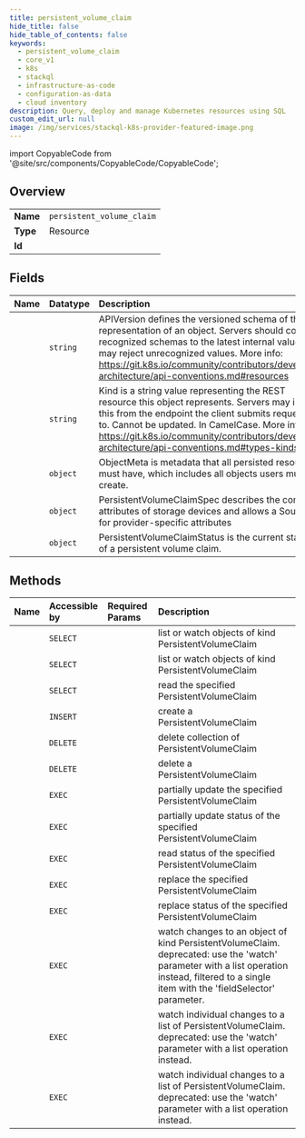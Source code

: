 ```yaml
---
title: persistent_volume_claim
hide_title: false
hide_table_of_contents: false
keywords:
  - persistent_volume_claim
  - core_v1
  - k8s    
  - stackql
  - infrastructure-as-code
  - configuration-as-data
  - cloud inventory
description: Query, deploy and manage Kubernetes resources using SQL
custom_edit_url: null
image: /img/services/stackql-k8s-provider-featured-image.png
---
```


import CopyableCode from '@site/src/components/CopyableCode/CopyableCode';




## Overview
<table><tbody>
<tr><td><b>Name</b></td><td><code>persistent_volume_claim</code></td></tr>
<tr><td><b>Type</b></td><td>Resource</td></tr>
<tr><td><b>Id</b></td><td><CopyableCode code="k8s.core_v1.persistent_volume_claim" /></td></tr>
</tbody></table>

## Fields
| Name | Datatype | Description |
|:-----|:---------|:------------|
| <CopyableCode code="apiVersion" /> | `string` | APIVersion defines the versioned schema of this representation of an object. Servers should convert recognized schemas to the latest internal value, and may reject unrecognized values. More info: https://git.k8s.io/community/contributors/devel/sig-architecture/api-conventions.md#resources |
| <CopyableCode code="kind" /> | `string` | Kind is a string value representing the REST resource this object represents. Servers may infer this from the endpoint the client submits requests to. Cannot be updated. In CamelCase. More info: https://git.k8s.io/community/contributors/devel/sig-architecture/api-conventions.md#types-kinds |
| <CopyableCode code="metadata" /> | `object` | ObjectMeta is metadata that all persisted resources must have, which includes all objects users must create. |
| <CopyableCode code="spec" /> | `object` | PersistentVolumeClaimSpec describes the common attributes of storage devices and allows a Source for provider-specific attributes |
| <CopyableCode code="status" /> | `object` | PersistentVolumeClaimStatus is the current status of a persistent volume claim. |
## Methods
| Name | Accessible by | Required Params | Description |
|:-----|:--------------|:----------------|:------------|
| <CopyableCode code="listCoreV1NamespacedPersistentVolumeClaim" /> | `SELECT` | <CopyableCode code="namespace, cluster_addr, protocol" /> | list or watch objects of kind PersistentVolumeClaim |
| <CopyableCode code="listCoreV1PersistentVolumeClaimForAllNamespaces" /> | `SELECT` | <CopyableCode code="cluster_addr, protocol" /> | list or watch objects of kind PersistentVolumeClaim |
| <CopyableCode code="readCoreV1NamespacedPersistentVolumeClaim" /> | `SELECT` | <CopyableCode code="name, namespace, cluster_addr, protocol" /> | read the specified PersistentVolumeClaim |
| <CopyableCode code="createCoreV1NamespacedPersistentVolumeClaim" /> | `INSERT` | <CopyableCode code="namespace, cluster_addr, protocol" /> | create a PersistentVolumeClaim |
| <CopyableCode code="deleteCoreV1CollectionNamespacedPersistentVolumeClaim" /> | `DELETE` | <CopyableCode code="namespace, cluster_addr, protocol" /> | delete collection of PersistentVolumeClaim |
| <CopyableCode code="deleteCoreV1NamespacedPersistentVolumeClaim" /> | `DELETE` | <CopyableCode code="name, namespace, cluster_addr, protocol" /> | delete a PersistentVolumeClaim |
| <CopyableCode code="patchCoreV1NamespacedPersistentVolumeClaim" /> | `EXEC` | <CopyableCode code="name, namespace, cluster_addr, protocol" /> | partially update the specified PersistentVolumeClaim |
| <CopyableCode code="patchCoreV1NamespacedPersistentVolumeClaimStatus" /> | `EXEC` | <CopyableCode code="name, namespace, cluster_addr, protocol" /> | partially update status of the specified PersistentVolumeClaim |
| <CopyableCode code="readCoreV1NamespacedPersistentVolumeClaimStatus" /> | `EXEC` | <CopyableCode code="name, namespace, cluster_addr, protocol" /> | read status of the specified PersistentVolumeClaim |
| <CopyableCode code="replaceCoreV1NamespacedPersistentVolumeClaim" /> | `EXEC` | <CopyableCode code="name, namespace, cluster_addr, protocol" /> | replace the specified PersistentVolumeClaim |
| <CopyableCode code="replaceCoreV1NamespacedPersistentVolumeClaimStatus" /> | `EXEC` | <CopyableCode code="name, namespace, cluster_addr, protocol" /> | replace status of the specified PersistentVolumeClaim |
| <CopyableCode code="watchCoreV1NamespacedPersistentVolumeClaim" /> | `EXEC` | <CopyableCode code="name, namespace, cluster_addr, protocol" /> | watch changes to an object of kind PersistentVolumeClaim. deprecated: use the 'watch' parameter with a list operation instead, filtered to a single item with the 'fieldSelector' parameter. |
| <CopyableCode code="watchCoreV1NamespacedPersistentVolumeClaimList" /> | `EXEC` | <CopyableCode code="namespace, cluster_addr, protocol" /> | watch individual changes to a list of PersistentVolumeClaim. deprecated: use the 'watch' parameter with a list operation instead. |
| <CopyableCode code="watchCoreV1PersistentVolumeClaimListForAllNamespaces" /> | `EXEC` | <CopyableCode code="cluster_addr, protocol" /> | watch individual changes to a list of PersistentVolumeClaim. deprecated: use the 'watch' parameter with a list operation instead. |
